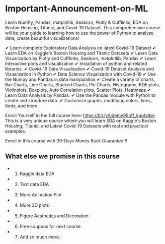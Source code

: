 # Important-Announcement-on-ML

Learn NumPy, Pandas, matplotlib, Seaborn, Plotly & Cufflinks, EDA on Boston Housing, Titanic, and Covid-19 Dataset.
This comprehensive course will be your guide to learning how to use the power of Python to analyze data, create beautiful visualizations!

✔ Learn complete Exploratory Data Analysis on latest Covid-19 Dataset
✔ Learn EDA on Kaggle's Boston Housing and Titanic Datasets
✔ Learn Data Visualization by Plotly and Cufflinks, Seaborn, matplotlib, Pandas
✔ Learn Interactive plots and visualization
✔ Installation of python and related libraries.
✔ Covid-19 Data Visualization
✔ Covid-19 Dataset Analysis and Visualization in Python
✔ Data Science Visualization with Covid-19
✔ Use the Numpy and Pandas in data manipulation
✔ Create a variety of charts, Bar Charts, Line Charts, Stacked Charts, Pie Charts, Histograms, KDE plots, Violinplots, Boxplots, Auto Correlation plots, Scatter Plots, Heatmaps
✔ Learn Data Analysis by Pandas.
✔ Use the Pandas module with Python to create and structure data.
✔ Customize graphs, modifying colors, lines, fonts, and more

Enroll Yourself in the full course here: https://bit.ly/udemy95off_kgptalkie
This is a very unique course where you will learn EDA on Kaggle's Boston Housing, Titanic, and Latest Covid-19 Datasets with real and practical examples.

Enroll in this course with 30-Days Money Back Guarantee!!!

## What else we promise in this course  
- 1. Kaggle data EDA 
- 2. Text data EDA 
- 3. More Animation Plot 
- 4. More 3D plots 
- 5. Figure Aesthetics and Decoration 
- 6. Free coupons for next course 
- 7. And so much more.  
